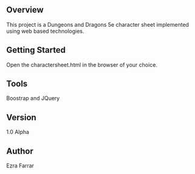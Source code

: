 ## Overview
This project is a Dungeons and Dragons 5e character sheet implemented using web based technologies. 

## Getting Started
Open the charactersheet.html in the browser of your choice.

## Tools
Boostrap and JQuery

## Version
1.0 Alpha

## Author
Ezra Farrar
